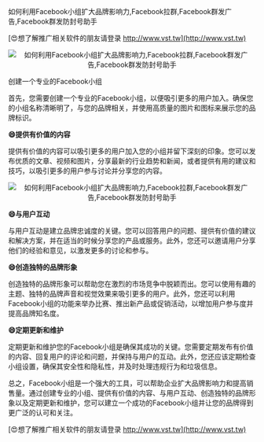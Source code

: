 如何利用Facebook小组扩大品牌影响力,Facebook拉群,Facebook群发广告,Facebook群发防封号助手

[😍想了解推广相关软件的朋友请登录 http://www.vst.tw](http://www.vst.tw)

 <center><img src="https://vst.tw/MP4/tuiguang/png/8.png" alt="如何利用Facebook小组扩大品牌影响力,Facebook拉群,Facebook群发广告,Facebook群发防封号助手"></center>

创建一个专业的Facebook小组

首先，您需要创建一个专业的Facebook小组，以便吸引更多的用户加入。确保您的小组名称清晰明了，与您的品牌相关，并使用高质量的图片和图标来展示您的品牌标识。

**😄提供有价值的内容**

提供有价值的内容可以吸引更多的用户加入您的小组并留下深刻的印象。您可以发布优质的文章、视频和图片，分享最新的行业趋势和新闻，或者提供有用的建议和技巧，以吸引更多的用户参与讨论并分享您的内容。

 <center><img src="https://vst.tw/MP4/tuiguang/png/1.png" alt="如何利用Facebook小组扩大品牌影响力,Facebook拉群,Facebook群发广告,Facebook群发防封号助手"></center>

**😄与用户互动**

与用户互动是建立品牌忠诚度的关键。您可以回答用户的问题、提供有价值的建议和解决方案，并在适当的时候分享您的产品或服务。此外，您还可以邀请用户分享他们的经验和意见，以激发更多的讨论和参与。

**😄创造独特的品牌形象**

创造独特的品牌形象可以帮助您在激烈的市场竞争中脱颖而出。您可以使用有趣的主题、独特的品牌声音和视觉效果来吸引更多的用户。此外，您还可以利用Facebook小组的功能来举办比赛、推出新产品或促销活动，以增加用户参与度并提高品牌知名度。

**😄定期更新和维护**

定期更新和维护您的Facebook小组是确保其成功的关键。您需要定期发布有价值的内容、回复用户的评论和问题，并保持与用户的互动。此外，您还应该定期检查小组设置，确保其安全性和隐私性，并及时处理违规行为和垃圾信息。

总之，Facebook小组是一个强大的工具，可以帮助企业扩大品牌影响力和提高销售量。通过创建专业的小组、提供有价值的内容、与用户互动、创造独特的品牌形象以及定期更新和维护，您可以建立一个成功的Facebook小组并让您的品牌得到更广泛的认可和关注。

[😍想了解推广相关软件的朋友请登录 http://www.vst.tw](http://www.vst.tw)




